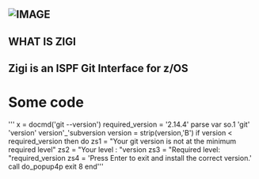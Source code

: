 ![IMAGE](https://user-images.githubusercontent.com/117615/69496216-051d1580-0ed0-11ea-9ea5-cf0d9153482c.png)
---

## WHAT IS ZIGI
Zigi is an ISPF Git Interface for z/OS
---

# Some code

'''  x = docmd('git --version')
  required_version = '2.14.4'
  parse var so.1 'git' 'version' version'_'subversion
  version = strip(version,'B')
  if version < required_version then do
    zs1 = "Your git version is not at the minimum required level"
    zs2 = "Your level    : "version
    zs3 = "Required level: "required_version
    zs4 = 'Press Enter to exit and install the correct version.'
    call do_popup4p
    exit 8
  end'''
